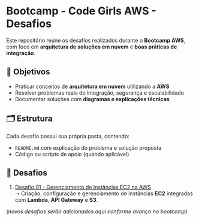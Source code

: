 # Bootcamp - Code Girls AWS - Desafios

Este repositório reúne os desafios realizados durante o **Bootcamp AWS**, com foco em **arquitetura de soluções em nuvem** e **boas práticas de integração**.  

## 🎯 Objetivos
- Praticar conceitos de **arquitetura em nuvem** utilizando a **AWS**  
- Resolver problemas reais de integração, segurança e escalabilidade  
- Documentar soluções com **diagramas e explicações técnicas**  

## 🗂 Estrutura
Cada desafio possui sua própria pasta, contendo:
- `README.md` com explicação do problema e solução proposta  
- Código ou scripts de apoio (quando aplicável)  

## 📑 Desafios

1. [Desafio 01 - Gerenciamento de Instâncias EC2 na AWS](./desafios/desafio01/README.md)  
   ➝ Criação, configuração e gerenciamento de instâncias **EC2** integradas com **Lambda**, **API Gateway** e **S3**.  
   
*(novos desafios serão adicionados aqui conforme avanço no bootcamp)*